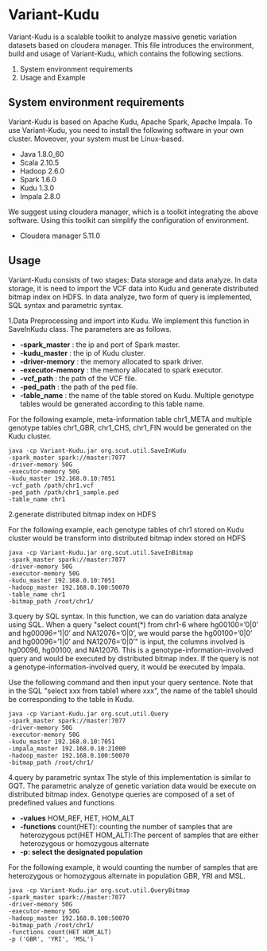 # Variant-Kudu

Variant-Kudu is a scalable toolkit to analyze massive genetic variation datasets based on cloudera manager. This file introduces the environment, build and usage of Variant-Kudu, which contains the following sections.

1. System environment requirements
2. Usage and Example

## System environment requirements

Variant-Kudu is based on Apache Kudu, Apache Spark, Apache Impala. To use Variant-Kudu, you need to install the following software in your own cluster. Moveover, your system must be Linux-based.

*  Java 1.8.0_60
*  Scala 2.10.5
*  Hadoop 2.6.0
*  Spark 1.6.0
*  Kudu 1.3.0
*  Impala 2.8.0

We suggest using cloudera manager, which is a toolkit integrating the above software. Using this toolkit can simplify the configuration of environment.

*  Cloudera manager 5.11.0

## Usage

Variant-Kudu consists of two stages: Data storage and data analyze. In data storage, it is need to import the VCF data into Kudu and generate distributed bitmap index on HDFS. In data analyze, two form of query is implemented, SQL syntax and parametric syntax.

1.Data Preprocessing and import into Kudu. We implement this function in SaveInKudu class. The parameters are as follows.

* **-spark_master** : the ip and port of Spark master.
* **-kudu_master** : the ip of Kudu cluster.
* **-driver-memory** : the memory allocated to spark driver.
* **-executor-memory** : the memory allocated to spark executor.
* **-vcf_path** : the path of the VCF file.
* **-ped_path** : the path of the ped file.
* **-table_name** : the name of the table stored on Kudu. Multiple genotype tables would be generated according to this table name.

For the following example, meta-information table chr1_META and multiple genotype tables chr1_GBR, chr1_CHS, chr1_FIN would be generated on the Kudu cluster.
```
java -cp Variant-Kudu.jar org.scut.util.SaveInKudu
-spark_master spark://master:7077
-driver-memory 50G
-executor-memory 50G
-kudu_master 192.168.0.10:7051
-vcf_path /path/chr1.vcf
-ped_path /path/chr1_sample.ped
-table_name chr1
```

2.generate distributed bitmap index on HDFS

For the following example, each genotype tables of chr1 stored on Kudu cluster would be transform into distributed bitmap index stored on HDFS
```
java -cp Variant-Kudu.jar org.scut.util.SaveInBitmap
-spark_master spark://master:7077
-driver-memory 50G
-executor-memory 50G
-kudu_master 192.168.0.10:7051
-hadoop_master 192.168.0.100:50070
-table_name chr1
-bitmap_path /root/chr1/
```

3.query by SQL syntax.
In this function, we can do variation data analyze using SQL. When a query "select count(*) from chr1-6 where hg00100=’0|0’ and hg00096=’1|0’ and NA12076=’0|0’, we would parse the hg00100=’0|0’ and hg00096=’1|0’ and NA12076=’0|0’" is input, the columns involved is hg00096, hg00100, and NA12076. This is a genotype-information-involved query and would be executed by distributed bitmap index.
If the query is not a genotype-information-involved query, it would be executed by Impala.

Use the following command and then input your query sentence. Note that in the SQL "select xxx from table1 where xxx", the name of the table1 should be corresponding to the table in Kudu.
```
java -cp Variant-Kudu.jar org.scut.util.Query
-spark_master spark://master:7077
-driver-memory 50G
-executor-memory 50G
-kudu_master 192.168.0.10:7051
-impala_master 192.168.0.10:21000
-hadoop_master 192.168.0.100:50070
-bitmap_path /root/chr1/
```

4.query by parametric syntax
The style of this implementation is similar to GQT. The parametric analyze of genetic variation data would be execute on distributed bitmap index. Genotype queries are composed of a set of predefined values and functions

* **-values**
    HOM_REF, HET, HOM_ALT
* **-functions**
    count(HET): counting the number of samples that are heterozygous
    pct(HET HOM_ALT):The percent of samples that are either heterozygous or homozygous alternate
* **-p: select the designated population**


For the following example, it would counting the number of samples that are heterozygous or homozygous alternate in population GBR, YRI and MSL.
```
java -cp Variant-Kudu.jar org.scut.util.QueryBitmap
-spark_master spark://master:7077
-driver-memory 50G
-executor-memory 50G
-hadoop_master 192.168.0.100:50070
-bitmap_path /root/chr1/
-functions count(HET HOM_ALT)
-p ('GBR', 'YRI', 'MSL')
```